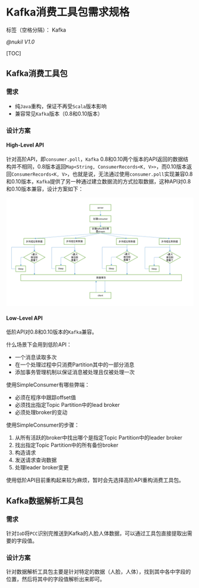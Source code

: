 # Kafka消费工具包需求规格

标签（空格分隔）： Kafka

*@nukil V1.0*

[TOC]



## Kafka消费工具包

### 需求

- 纯`Java`重构，保证不再受`Scala`版本影响
- 兼容常见`Kafka`版本（0.8和0.10版本）

### 设计方案

#### High-Level API

针对高阶API，即`consumer.poll`，`Kafka` 0.8和0.10两个版本的API返回的数据结构并不相同，0.8版本返回`Map<String, ConsumerRecords<K, V>>`，而0.10版本返回`ConsumerRecords<K, V>`，也就是说，无法通过使用`consumer.poll`实现兼容0.8和0.10版本，`Kafka`提供了另一种通过建立数据流的方式拉取数据，这种API对0.8和0.10版本兼容，设计方案如下：

![](https://raw.githubusercontent.com/Nukil/Bimg/master/images/netposa/kafka/TIM截图20171130170712.png)

#### Low-Level API

低阶API对0.8和0.10版本的`Kafka`兼容。

什么场景下会用到低阶API：

- 一个消息读取多次
- 在一个处理过程中只消费Partition其中的一部分消息
- 添加事务管理机制以保证消息被处理且仅被处理一次

使用SimpleConsumer有哪些弊端：

- 必须在程序中跟踪offset值
- 必须找出指定Topic Partition中的lead broker
- 必须处理broker的变动

使用SimpleConsumer的步骤：

1. 从所有活跃的broker中找出哪个是指定Topic Partition中的leader broker
2. 找出指定Topic Partition中的所有备份broker
3. 构造请求
4. 发送请求查询数据
5. 处理leader broker变更

使用低阶API目前重构起来较为麻烦，暂时会先选择高阶API重构消费工具包。

## Kafka数据解析工具包

### 需求

针对`IoD`将`PCC`识别完推送到Kafka的人脸人体数据，可以通过工具包直接提取出需要的字段值。

### 设计方案

针对数据解析工具包主要是针对特定的数据（人脸，人体），找到其中各中字段的位置，然后将其中的字段值解析出来即可。